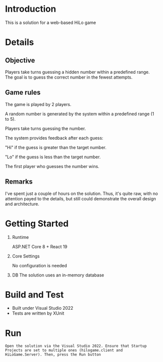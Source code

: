 # Introduction

This is a solution for a web-based HiLo game

# Details

## Objective

Players take turns guessing a hidden number within a predefined range. The goal is to guess the correct number in the fewest attempts.

## Game rules

The game is played by 2 players.

A random number is generated by the system within a predefined range (1 to 5).

Players take turns guessing the number.

The system provides feedback after each guess:

"Hi" if the guess is greater than the target number.

"Lo" if the guess is less than the target number.

The first player who guesses the number wins.

## Remarks

I've spent just a couple of hours on the solution. Thus, it's quite raw, with no attention payed to the details, but still could demonstrate the overall design and architecture.

# Getting Started

1. Runtime

   ASP.NET Core 8 + React 19

2. Core Settings

   No configuration is needed

3. DB
   The solution uses an in-memory database

# Build and Test

- Built under Visual Studio 2022
- Tests are written by XUnit

# Run

    Open the solution via the Visual Studio 2022. Ensure that Startup Projects are set to multiple ones (hilogame.client and HiLoGame.Server). Then, press the Run button
